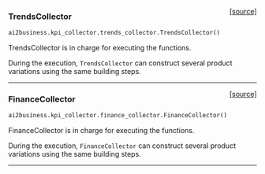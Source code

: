 <span style="float:right;">[[source]](https://github.com/ai2business/ai2business/blob/main/ai2business/kpi_collector/trends_collector.py#L307)</span>

### TrendsCollector


```python
ai2business.kpi_collector.trends_collector.TrendsCollector()
```


TrendsCollector is in charge for executing the functions.

During the execution, `TrendsCollector` can construct several product
variations using the same building steps.


----

<span style="float:right;">[[source]](https://github.com/ai2business/ai2business/blob/main/ai2business/kpi_collector/finance_collector.py#L386)</span>

### FinanceCollector


```python
ai2business.kpi_collector.finance_collector.FinanceCollector()
```


FinanceCollector is in charge for executing the functions.

During the execution, `FinanceCollector` can construct several product variations
using the same building steps.


----

